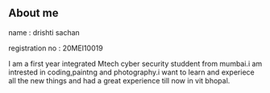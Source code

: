 ## About me 

name : drishti sachan 

registration no : 20MEI10019

I am a first year integrated Mtech cyber security studdent from mumbai.i am intrested in coding,paintng and photography.i want to learn and experiece all the new things and 
had a great experience till now in vit bhopal. 
